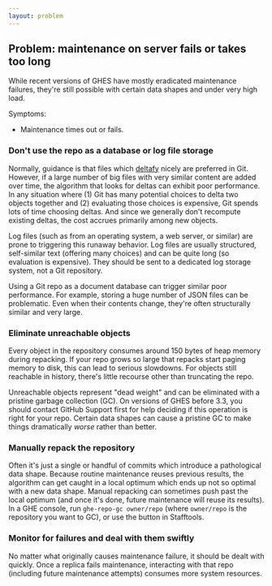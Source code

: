 ```yaml
---
layout: problem
---
```

## Problem: maintenance on server fails or takes too long

While recent versions of GHES have mostly eradicated maintenance failures, they're still possible with certain data shapes and under very high load.

Symptoms:
- Maintenance times out or fails.

### Don't use the repo as a database or log file storage

Normally, guidance is that files which [deltafy](glossary.md#packfile) nicely are preferred in Git.
However, if a large number of big files with very similar content are added over time, the algorithm that looks for deltas can exhibit poor performance.
In any situation where (1) Git has many potential choices to delta two objects together and (2) evaluating those choices is expensive, Git spends lots of time choosing deltas.
And since we generally don't recompute existing deltas, the cost accrues primarily among new objects.

Log files (such as from an operating system, a web server, or similar) are prone to triggering this runaway behavior.
Log files are usually structured, self-similar text (offering many choices) and can be quite long (so evaluation is expensive).
They should be sent to a dedicated log storage system, not a Git repository.

Using a Git repo as a document database can trigger similar poor performance.
For example, storing a huge number of JSON files can be problematic.
Even when their contents change, they're often structurally similar and very large.

### Eliminate unreachable objects

Every object in the repository consumes around 150 bytes of heap memory during repacking.
If your repo grows so large that repacks start paging memory to disk, this can lead to serious slowdowns.
For objects still reachable in history, there's little recourse other than truncating the repo.

Unreachable objects represent "dead weight" and can be eliminated with a pristine garbage collection (GC).
On versions of GHES before 3.3, you should contact GitHub Support first for help deciding if this operation is right for your repo.
Certain data shapes can cause a pristine GC to make things dramatically _worse_ rather than better.
<!-- !! Uncomment when GHES 3.3 ships. !!
If you're on GHES 3.3 or later, this is safe due to the introduction of a new feature in Git.
In a GHE console, run `ghe-repo-gc --prune owner/repo` (where `owner/repo` is the repository you want to GC). -->

### Manually repack the repository

Often it's just a single or handful of commits which introduce a pathological data shape.
Because routine maintenance reuses previous results, the algorithm can get caught in a local optimum which ends up not so optimal with a new data shape.
Manual repacking can sometimes push past the local optimum (and once it's done, future maintenance will reuse its results).
In a GHE console, run `ghe-repo-gc owner/repo` (where `owner/repo` is the repository you want to GC), or use the button in Stafftools.

### Monitor for failures and deal with them swiftly

No matter what originally causes maintenance failure, it should be dealt with quickly.
Once a replica fails maintenance, interacting with that repo (including future maintenance attempts) consumes more system resources.
